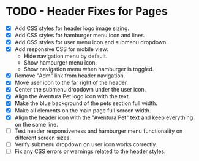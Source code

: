 # TODO - Header Fixes for Pages

- [x] Add CSS styles for header logo image sizing.
- [x] Add CSS styles for hamburger menu icon and lines.
- [x] Add CSS styles for user menu icon and submenu dropdown.
- [x] Add responsive CSS for mobile view:
  - Hide navigation menu by default.
  - Show hamburger menu icon.
  - Show navigation menu when hamburger is toggled.
- [x] Remove "Adm" link from header navigation.
- [x] Move user icon to the far right of the header.
- [x] Center the submenu dropdown under the user icon.
- [x] Align the Aventura Pet logo icon with the text.
- [x] Make the blue background of the pets section full width.
- [x] Make all elements on the main page full screen width.
- [x] Align the header icon with the "Aventura Pet" text and keep everything on the same line.
- [ ] Test header responsiveness and hamburger menu functionality on different screen sizes.
- [ ] Verify submenu dropdown on user icon works correctly.
- [ ] Fix any CSS errors or warnings related to the header styles.
